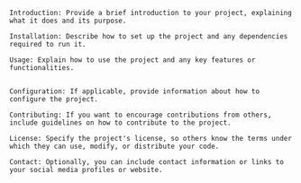     Introduction: Provide a brief introduction to your project, explaining what it does and its purpose.

    Installation: Describe how to set up the project and any dependencies required to run it.

    Usage: Explain how to use the project and any key features or functionalities.
    

    Configuration: If applicable, provide information about how to configure the project.

    Contributing: If you want to encourage contributions from others, include guidelines on how to contribute to the project.

    License: Specify the project's license, so others know the terms under which they can use, modify, or distribute your code.

    Contact: Optionally, you can include contact information or links to your social media profiles or website.